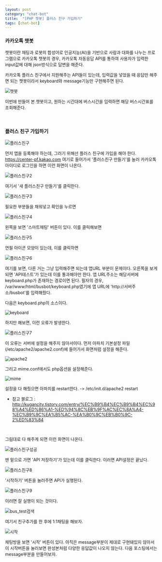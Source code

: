 ```yaml
---
layout: post
category: "chat-bot"
title:  "[PHP 챗봇] 플러스 친구 가입하기"
tags: [chat-bot]
---
```




### 카카오톡 챗봇

챗봇이란 채팅과 로봇의 합성어로 인공지능(AI)을 기반으로 사람과 대화를 나누는 프로그램으로 카카오톡 챗봇의 경우, 카카오톡 자동응답 API를 통하여 사용자가 입력한 input값에 대해 json방식으로 답변을 해준다. 

카카오톡 플러스 친구에서 지원해주는 API들이 있는데, 입력값을 넣었을 때 응답만 해주면 되는 챗봇이라서 keyboard와 message기능만 구현해주면 된다. 

![챗봇](https://github.com/P00HP00H/P00HP00H.github.io/blob/master/img/kakao/%EC%B1%97%EB%B4%87.jpg?raw=true)

이번에 만들어 본 챗봇이고, 원하는 시간대에 버스시간을 입력하면 해당 버스시간표를 조회해준다. 
<br><br><br>
### 플러스 친구 가입하기

![플러스친구](https://github.com/P00HP00H/P00HP00H.github.io/blob/master/img/kakao/%ED%94%8C%EB%9F%AC%EC%8A%A4%EC%B9%9C%EA%B5%AC.JPG?raw=true)

먼저 앱을 등록해야 하는데, 그러기 위해선 플러스 친구에 가입을 해야 한다. https://center-pf.kakao.com 여기로 들어가서 '플러스친구 만들기'를 눌러 카카오톡 아이디로 로그인을 하면 이런 화면이 나온다.

![플러스친구2](https://github.com/P00HP00H/P00HP00H.github.io/blob/master/img/kakao/%ED%94%8C%EB%9F%AC%EC%8A%A4%EC%B9%9C%EA%B5%AC2.JPG?raw=true)

여기서 '새 플러스친구 만들기'를 클릭한다.

![플러스친구3](https://github.com/P00HP00H/P00HP00H.github.io/blob/master/img/kakao/%ED%94%8C%EB%9F%AC%EC%8A%A4%EC%B9%9C%EA%B5%AC3.JPG?raw=true)

필요한 부분들을 채워넣고 확인을 누르면

![플러스친구4](https://github.com/P00HP00H/P00HP00H.github.io/blob/master/img/kakao/%ED%94%8C%EB%9F%AC%EC%8A%A4%EC%B9%9C%EA%B5%AC4.JPG?raw=true)

왼쪽을 보면 '스마트채팅' 버튼이 있다. 이를 클릭해보면

![플러스친구5](https://github.com/P00HP00H/P00HP00H.github.io/blob/master/img/kakao/%ED%94%8C%EB%9F%AC%EC%8A%A4%EC%B9%9C%EA%B5%AC5.JPG?raw=true)

연필 아이콘 모양이 있는데, 이를 클릭하면

![플러스친구6](https://github.com/P00HP00H/P00HP00H.github.io/blob/master/img/kakao/%ED%94%8C%EB%9F%AC%EC%8A%A4%EC%B9%9C%EA%B5%AC6.JPG?raw=true)

여기를 보면, 다른 거는 그냥 입력해주면 되는데 앱URL 부분이 문제이다. 오른쪽을 보게 되면 'API테스트'가 있는데 이를 통과해야만 한다. 앱 URL주소는 해당서버에 keyboard.php가 존재하는 경로이면 된다. 필자의 경우, /var/www/html/busbot/keyboard.php였기에 앱 URL에 'http://서버주소/busbot'를 입력해줬다.

다음은 keyboard.php의 소스이다.

![keyboard](https://github.com/P00HP00H/P00HP00H.github.io/blob/master/img/kakao/keyboard.JPG?raw=true)

하지만 해보면, 이런 오류가 발생한다.

![플러스친구7](https://github.com/P00HP00H/P00HP00H.github.io/blob/master/img/kakao/%ED%94%8C%EB%9F%AC%EC%8A%A4%EC%B9%9C%EA%B5%AC7.JPG?raw=true)

이 오류는 서버에 설정을 해주지 않아서이다. 먼저 아파치 기본설정 파일(/etc/apache2/apache2.conf)에 들어가서 화면처럼 설정을 해준다. 

![apache2](https://github.com/P00HP00H/P00HP00H.github.io/blob/master/img/kakao/apache2.JPG?raw=true)

그리고 mime.conf에서도 php옵션을 설정해준다.

![mime](https://github.com/P00HP00H/P00HP00H.github.io/blob/master/img/kakao/mime.JPG?raw=true)

설정을 다 해줬으면 아파치를 restart한다. -> /etc/init.d/apache2 restart 

- 참고 블로그 : http://kugancity.tistory.com/entry/%EC%B9%B4%EC%B9%B4%EC%98%A4%ED%86%A1-%ED%94%8C%EB%9F%AC%EC%8A%A4-%EC%B9%9C%EA%B5%AC-%EA%B0%9C%EB%B0%9C-2%ED%83%84 
<br>

그림대로 다 해주게 되면 이런 화면이 나온다.

![플러스친구성공](https://github.com/P00HP00H/P00HP00H.github.io/blob/master/img/kakao/%ED%94%8C%EB%9F%AC%EC%8A%A4%EC%B9%9C%EA%B5%AC%EC%84%B1%EA%B3%B5.JPG?raw=true)

맨 밑으로 가면 'API 저장하기'가 있는데 이를 클릭한다. 이러면 API설정은 끝났다.

![플러스친구8](https://github.com/P00HP00H/P00HP00H.github.io/blob/master/img/kakao/%ED%94%8C%EB%9F%AC%EC%8A%A4%EC%B9%9C%EA%B5%AC8.JPG?raw=true)

'시작하기' 버튼을 눌러주면 API가 실행된다.

![플러스친구9](https://github.com/P00HP00H/P00HP00H.github.io/blob/master/img/kakao/%ED%94%8C%EB%9F%AC%EC%8A%A4%EC%B9%9C%EA%B5%AC9.JPG?raw=true)

이러면 잘 실행이 되는 것이다.

 

![bus_test검색](https://github.com/P00HP00H/P00HP00H.github.io/blob/master/img/kakao/bus_test%EA%B2%80%EC%83%89.jpg?raw=true)

여기서 친구추가를 한 후에 1:1채팅을 해보자.

![시작](https://github.com/P00HP00H/P00HP00H.github.io/blob/master/img/kakao/%EC%8B%9C%EC%9E%91.jpg?raw=true)

채팅방을 보면 '시작' 버튼이 있다. 아직은 message부분이 제대로 구현돼있지 않아서 이 시작버튼을 눌러보면 완성본처럼 다양한 응답값이 나오지 않는다. 다음 포스팅에서는 message부분을 만들어보자.
